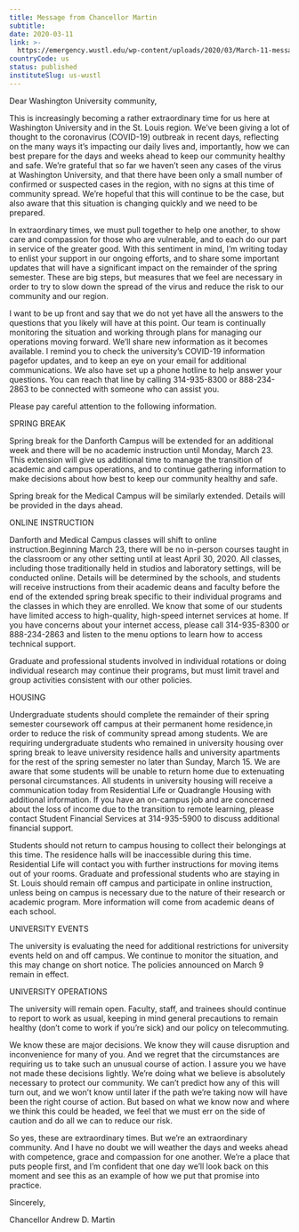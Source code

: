 ```yaml
---
title: Message from Chancellor Martin
subtitle: 
date: 2020-03-11
link: >-
  https://emergency.wustl.edu/wp-content/uploads/2020/03/March-11-message-from-chancellor.pdf
countryCode: us
status: published
instituteSlug: us-wustl
---
```

Dear Washington University community, 

This is increasingly becoming a rather extraordinary time for us here at Washington University and in the St. Louis region. We’ve been giving a lot of thought to the coronavirus (COVID-19) outbreak in recent days, reflecting on the many ways it’s impacting our daily lives and, importantly, how we can best prepare for the days and weeks ahead to keep our community healthy and safe. We’re grateful that so far we haven’t seen any cases of the virus at Washington University, and that there have been only a small number of confirmed or suspected cases in the region, with no signs at this time of community spread. We’re hopeful that this will continue to be the case, but also aware that this situation is changing quickly and we need to be prepared. 

In extraordinary times, we must pull together to help one another, to show care and compassion for those who are vulnerable, and to each do our part in service of the greater good. With this sentiment in mind, I’m writing today to enlist your support in our ongoing efforts, and to share some important updates that will have a significant impact on the remainder of the spring semester. These are big steps, but measures that we feel are necessary in order to try to slow down the spread of the virus and reduce the risk to our community and our region. 

I want to be up front and say that we do not yet have all the answers to the questions that you likely will have at this point. Our team is continually monitoring the situation and working through plans for managing our operations moving forward. We’ll share new information as it becomes available. I remind you to check the university’s COVID-19 information pagefor updates, and to keep an eye on your email for additional communications. We also have set up a phone hotline to help answer your questions. You can reach that line by calling 314-935-8300 or 888-234-2863 to be connected with someone who can assist you. 

Please pay careful attention to the following information. 

SPRING BREAK 

Spring break for the Danforth Campus will be extended for an additional week and there will be no academic instruction until Monday, March 23. This extension will give us additional time to manage the transition of academic and campus operations, and to continue gathering information to make decisions about how best to keep our community healthy and safe. 

Spring break for the Medical Campus will be similarly extended. Details will be provided in the days ahead. 

ONLINE INSTRUCTION 

Danforth and Medical Campus classes will shift to online instruction.Beginning March 23, there will be no in-person courses taught in the classroom or any other setting until at least April 30, 2020. All classes, including those traditionally held in studios and laboratory settings, will be conducted online. Details will be determined by the schools, and students will receive instructions from their academic deans and faculty before the end of the extended spring break specific to their individual programs and the classes in which they are enrolled. We know that some of our students have limited access to high-quality, high-speed internet services at home. If you have concerns about your internet access, please call 314-935-8300 or 888-234-2863 and listen to the menu options to learn how to access technical support. 

Graduate and professional students involved in individual rotations or doing individual research may continue their programs, but must limit travel and group activities consistent with our other policies. 

HOUSING 

Undergraduate students should complete the remainder of their spring semester coursework off campus at their permanent home residence,in order to reduce the risk of community spread among students. We are requiring undergraduate students who remained in university housing over spring break to leave university residence halls and university apartments for the rest of the spring semester no later than Sunday, March 15. We are aware that some students will be unable to return home due to extenuating personal circumstances. All students in university housing will receive a communication today from Residential Life or Quadrangle Housing with additional information. If you have an on-campus job and are concerned about the loss of income due to the transition to remote learning, please contact Student Financial Services at 314-935-5900 to discuss additional financial support. 

Students should not return to campus housing to collect their belongings at this time. The residence halls will be inaccessible during this time. Residential Life will contact you with further instructions for moving items out of your rooms. 
Graduate and professional students who are staying in St. Louis should remain off campus and participate in online instruction, unless being on campus is necessary due to the nature of their research or academic program. More information will come from academic deans of each school. 

UNIVERSITY EVENTS  

The university is evaluating the need for additional restrictions for university events held on and off campus. We continue to monitor the situation, and this may change on short notice. The policies announced on March 9 remain in effect. 

UNIVERSITY OPERATIONS 

The university will remain open. Faculty, staff, and trainees should continue to report to work as usual, keeping in mind general precautions to remain healthy (don’t come to work if you’re sick) and our policy on telecommuting. 

We know these are major decisions. We know they will cause disruption and inconvenience for many of you. And we regret that the circumstances are requiring us to take such an unusual course of action. I assure you we have not made these decisions lightly. We’re doing what we believe is absolutely necessary to protect our community. We can’t predict how any of this will turn out, and we won’t know until later if the path we’re taking now will have been the right course of action. But based on what we know now and where we think this could be headed, we feel that we must err on the side of caution and do all we can to reduce our risk. 

So yes, these are extraordinary times. But we’re an extraordinary community. And I have no doubt we will weather the days and weeks ahead with competence, grace and compassion for one another. We’re a place that puts people first, and I’m confident that one day we’ll look back on this moment and see this as an example of how we put that promise into practice. 

Sincerely, 

Chancellor Andrew D. Martin 
